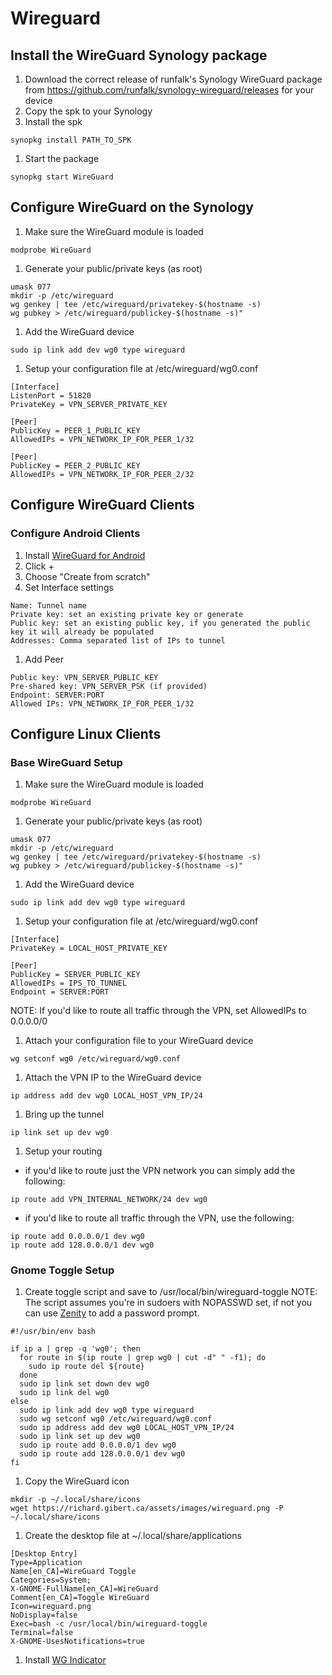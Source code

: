 # Wireguard

## Install the WireGuard Synology package

1. Download the correct release of runfalk's Synology WireGuard package from https://github.com/runfalk/synology-wireguard/releases for your device
1. Copy the spk to your Synology
1. Install the spk
~~~
synopkg install PATH_TO_SPK
~~~
1. Start the package
~~~
synopkg start WireGuard
~~~

## Configure WireGuard on the Synology

1. Make sure the WireGuard module is loaded
~~~
modprobe WireGuard
~~~
1. Generate your public/private keys (as root)
~~~
umask 077
mkdir -p /etc/wireguard
wg genkey | tee /etc/wireguard/privatekey-$(hostname -s)
wg pubkey > /etc/wireguard/publickey-$(hostname -s)"
~~~
1. Add the WireGuard device
~~~
sudo ip link add dev wg0 type wireguard
~~~
1. Setup your configuration file at /etc/wireguard/wg0.conf
~~~
[Interface]
ListenPort = 51820
PrivateKey = VPN_SERVER_PRIVATE_KEY

[Peer]
PublicKey = PEER_1_PUBLIC_KEY
AllowedIPs = VPN_NETWORK_IP_FOR_PEER_1/32

[Peer]
PublicKey = PEER_2_PUBLIC_KEY
AllowedIPs = VPN_NETWORK_IP_FOR_PEER_2/32
~~~

## Configure WireGuard Clients

### Configure Android Clients

1. Install [WireGuard for Android](https://play.google.com/store/apps/details?id=com.wireguard.android)
1. Click +
1. Choose "Create from scratch"
1. Set Interface settings
~~~
Name: Tunnel name
Private key: set an existing private key or generate
Public key: set an existing public key, if you generated the public key it will already be populated
Addresses: Comma separated list of IPs to tunnel
~~~
1. Add Peer
~~~
Public key: VPN_SERVER_PUBLIC_KEY
Pre-shared key: VPN_SERVER_PSK (if provided)
Endpoint: SERVER:PORT
Allowed IPs: VPN_NETWORK_IP_FOR_PEER_1/32
~~~

## Configure Linux Clients

### Base WireGuard Setup

1. Make sure the WireGuard module is loaded
~~~
modprobe WireGuard
~~~
1. Generate your public/private keys (as root)
~~~
umask 077
mkdir -p /etc/wireguard
wg genkey | tee /etc/wireguard/privatekey-$(hostname -s)
wg pubkey > /etc/wireguard/publickey-$(hostname -s)"
~~~
1. Add the WireGuard device
~~~
sudo ip link add dev wg0 type wireguard
~~~
1. Setup your configuration file at /etc/wireguard/wg0.conf
~~~
[Interface]
PrivateKey = LOCAL_HOST_PRIVATE_KEY

[Peer]
PublicKey = SERVER_PUBLIC_KEY
AllowedIPs = IPS_TO_TUNNEL
Endpoint = SERVER:PORT
~~~
  NOTE: If you'd like to route all traffic through the VPN, set AllowedIPs to 0.0.0.0/0
1. Attach your configuration file to your WireGuard device
~~~
wg setconf wg0 /etc/wireguard/wg0.conf
~~~
1. Attach the VPN IP to the WireGuard device
~~~
ip address add dev wg0 LOCAL_HOST_VPN_IP/24
~~~
1. Bring up the tunnel
~~~
ip link set up dev wg0
~~~
1. Setup your routing
  - if you'd like to route just the VPN network you can simply add the following:
~~~
ip route add VPN_INTERNAL_NETWORK/24 dev wg0
~~~
  - if you'd like to route all traffic through the VPN, use the following:
~~~
ip route add 0.0.0.0/1 dev wg0
ip route add 128.0.0.0/1 dev wg0
~~~

### Gnome Toggle Setup
1. Create toggle script and save to /usr/local/bin/wireguard-toggle
  NOTE: The script assumes you're in sudoers with NOPASSWD set, if not you can use [Zenity](https://help.gnome.org/users/zenity/) to add a password prompt.
~~~
#!/usr/bin/env bash

if ip a | grep -q 'wg0'; then
  for route in $(ip route | grep wg0 | cut -d" " -f1); do
    sudo ip route del ${route}
  done
  sudo ip link set down dev wg0
  sudo ip link del wg0
else
  sudo ip link add dev wg0 type wireguard
  sudo wg setconf wg0 /etc/wireguard/wg0.conf
  sudo ip address add dev wg0 LOCAL_HOST_VPN_IP/24
  sudo ip link set up dev wg0
  sudo ip route add 0.0.0.0/1 dev wg0
  sudo ip route add 128.0.0.0/1 dev wg0
fi
~~~
1. Copy the WireGuard icon
~~~
mkdir -p ~/.local/share/icons
wget https://richard.gibert.ca/assets/images/wireguard.png -P ~/.local/share/icons
~~~
1. Create the desktop file at ~/.local/share/applications
~~~
[Desktop Entry]
Type=Application
Name[en_CA]=WireGuard Toggle
Categories=System;
X-GNOME-FullName[en_CA]=WireGuard
Comment[en_CA]=Toggle WireGuard
Icon=wireguard.png
NoDisplay=false
Exec=bash -c /usr/local/bin/wireguard-toggle
Terminal=false
X-GNOME-UsesNotifications=true
~~~
1. Install [WG Indicator](https://extensions.gnome.org/extension/2027/wg-indicator/)
